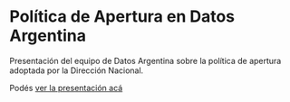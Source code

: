 # Política de Apertura en Datos Argentina

Presentación del equipo de Datos Argentina sobre la política de apertura adoptada por la Dirección Nacional.

Podés [ver la presentación acá](https://datosgobar.github.io/presentacion-politica-apertura-datos/)

